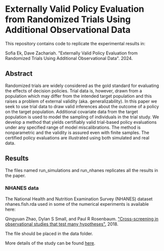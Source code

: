 # Externally Valid Policy Evaluation from Randomized Trials Using Additional Observational Data
This repository contains code to replicate the experimental results in:

Sofia Ek, Dave Zachariah. "Externally Valid Policy Evaluation from Randomized Trials Using Additional Observational Data". 2024.

## Abstract 
Randomized trials are widely considered as the gold standard for evaluating the effects of decision policies. Trial data 
is, however, drawn from a population which may differ from the intended target population and this raises a problem of 
external validity (aka. generalizability). In this paper we seek to use trial data to draw valid inferences about the 
outcome of a policy on the target population. Additional covariate data from the target population is used to model the 
sampling of individuals in the trial study. We develop a method that yields certifiably valid trial-based policy 
evaluations under any specified range of model miscalibrations. The method is nonparametric and the validity is assured 
even with finite samples. The certified policy evaluations are illustrated using both simulated and real data.

## Results
The files named run_simulations and run_nhanes replicates all the results in the paper.

### NHANES data
The National Health and Nutrition Examination Survey (NHANES) dataset nhanes.fish.rda used in some of the numerical experiments is available here:

Qingyuan Zhao, Dylan S Small, and Paul R Rosenbaum. ["Cross-screening in observational studies that test many hypotheses".](https://github.com/qingyuanzhao/CrossScreening?tab=readme-ov-file) 2018.

The file should be placed in the data folder.

More details of the study can be found [here](https://wwwn.cdc.gov/nchs/nhanes/continuousnhanes/default.aspx?BeginYear=2013).

